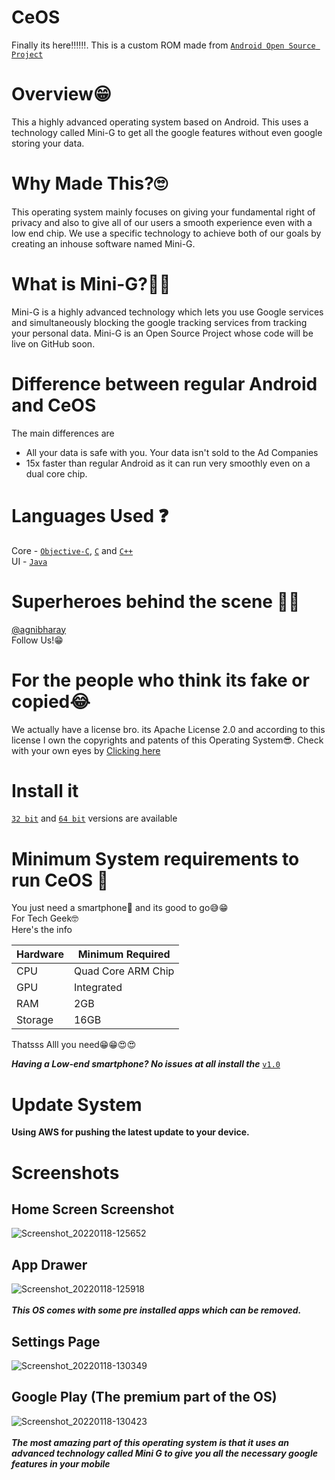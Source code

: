 # CeOS
Finally its here‼‼‼. This is a custom ROM made from [`Android Open Source Project`](https://cs.android.com/android/platform/superproject/)
# Overview😁
This a highly advanced operating system based on Android. This uses a technology called Mini-G to get all the google features without even google storing your data.
# Why Made This?🙄
This operating system mainly focuses on giving your fundamental right of privacy and also to give all of our users a smooth experience even with a low end chip. We use a specific 
technology to achieve both of our goals by creating an inhouse software named Mini-G. 
# What is Mini-G?🤔🤨
Mini-G is a highly advanced technology which lets you use Google services and simultaneously blocking the google tracking services from tracking your personal data. Mini-G is 
an Open Source Project whose code will be live on GitHub soon.
# Difference between regular Android and CeOS
The main differences are <br />
- All your data is safe with you. Your data isn't sold to the Ad Companies
- 15x faster than regular Android as it can run very smoothly even on a dual core chip.

# Languages Used ❓
Core - [`Objective-C`](https://developer.apple.com/library/archive/documentation/Cocoa/Conceptual/ProgrammingWithObjectiveC/Introduction/Introduction.html), [`C`](https://en.wikipedia.org/wiki/C_(programming_language)) and [`C++`](https://en.wikipedia.org/wiki/C%2B%2B) <br />
UI - [`Java`](https://www.java.com/en/)

# Superheroes behind the scene 🦸‍♂️
[@agnibharay](https://www.instagram.com/agnibharay/)<br />
Follow Us!😁

# For the people who think its fake or copied😂
We actually have a license bro. its Apache License 2.0 and according to this license I own the copyrights and patents of this Operating System😎.
Check with your own eyes by [Clicking here](https://github.com/AgnibhaRay/CeOS/blob/main/LICENSE)

# Install it 
[`32 bit`](https://github.com/AgnibhaRay/CeOS/releases/tag/v2.0)
 and 
[`64 bit`](https://github.com/AgnibhaRay/CeOS/releases/tag/v2.0)
 versions are available


# Minimum System requirements to run CeOS 📲
You just need a smartphone📱 and its good to go😅😁 <br />
For Tech Geek🤓 <br />Here's the info <br />


| Hardware | Minimum Required |
| --- | --- |
| CPU | Quad Core ARM Chip |
| GPU | Integrated |
| RAM | 2GB |
| Storage | 16GB |

Thatsss Alll you need😁😁😍😍

***Having a Low-end smartphone? No issues at all install the*** [`v1.0`](https://github.com/AgnibhaRay/CeOS/releases/tag/v1.0)

# Update System
**Using AWS for pushing the latest update to your device.**

# Screenshots
## Home Screen Screenshot <br>
![Screenshot_20220118-125652](https://user-images.githubusercontent.com/64902131/149891506-171cc9d0-edd9-4b9b-9c9d-0e2887a087e2.png)

## App Drawer
![Screenshot_20220118-125918](https://user-images.githubusercontent.com/64902131/149892797-2ee8bafc-ad4f-476f-b4a0-04ef62d22862.png) <br><br>
***This OS comes with some pre installed apps which can be removed.***
## Settings Page
![Screenshot_20220118-130349](https://user-images.githubusercontent.com/64902131/149893114-5615a588-c33c-46c7-891e-b90c2eb0418a.png) 

## Google Play (The premium part of the OS)
![Screenshot_20220118-130423](https://user-images.githubusercontent.com/64902131/149893585-3fe42547-8bf9-42d1-9342-3eb294209ec2.png)<br><br>
***The most amazing part of this operating system is that it uses an advanced technology called Mini G to give you all the necessary google features in your mobile***

